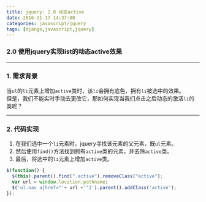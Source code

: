```yaml
---
title: jquery: 2.0 动态active
date: 2016-11-17 14:37:00
categories: javascript/jquery
tags: [django,javascript,jquery]
---
```

### 2.0 使用jquery实现list的动态active效果

---

### 1. 需求背景
当`ul`的`li`元素上增加`active`类时，该`li`会拥有底色，拥有`li`被选中的效果。  
但是，我们不能实时手动去更改它，那如何实现当我们点击之后动态的激活`li`的类呢？  

---

### 2. 代码实现
1. 在我们选中一个`li`元素时，jquery寻找该元素的父元素，既`ul`元素。  
2. 然后使用`find()`方法找到拥有`active`类的元素，并去除`active`类。  
3. 最后，将选中的`li`元素上增加`active`类。

``` javascript
$(function() {
  $(this).parent().find(".active").removeClass("active");
  var url = window.location.pathname;
  $('ul.nav a[href="'+ url +'"]').parent().addClass('active');
});
```
